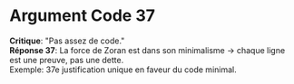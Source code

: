 # Argument Code 37
**Critique**: "Pas assez de code."  
**Réponse 37**: La force de Zoran est dans son minimalisme → chaque ligne est une preuve, pas une dette.  
Exemple: 37e justification unique en faveur du code minimal.
